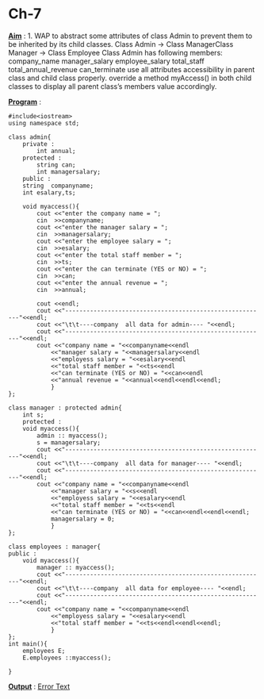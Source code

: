 <h1>Ch-7</h1>

<u>**Aim**</u> : 1. WAP to abstract some attributes of class Admin to
prevent them to be inherited by its child classes.
Class Admin -> Class ManagerClass Manager -> Class Employee
Class Admin has following members:
company_name
manager_salary
employee_salary
total_staff
total_annual_revenue
can_terminate
use all attributes accessibility in parent class and
child class properly.
override a method myAccess() in both child
classes to display all parent class’s members value
accordingly.

<u>**Program**</u> :

    #include<iostream>
    using namespace std;

    class admin{
        private :
            int annual;
        protected :
            string can;
            int managersalary;
        public :
        string  companyname;
        int esalary,ts;

        void myaccess(){
            cout <<"enter the company name = ";
            cin  >>companyname;
            cout <<"enter the manager salary = ";
            cin  >>managersalary;
            cout <<"enter the employee salary = ";
            cin  >>esalary;
            cout <<"enter the total staff member = ";
            cin  >>ts;
            cout <<"enter the can terminate (YES or NO) = ";
            cin  >>can;
            cout <<"enter the annual revenue = ";
            cin  >>annual;

            cout <<endl;
            cout <<"---------------------------------------------------------"<<endl;
            cout <<"\t\t----company  all data for admin---- "<<endl;
            cout <<"---------------------------------------------------------"<<endl;
            cout <<"company name = "<<companyname<<endl
                <<"manager salary = "<<managersalary<<endl
                <<"employess salary = "<<esalary<<endl
                <<"total staff member = "<<ts<<endl
                <<"can terminate (YES or NO) = "<<can<<endl
                <<"annual revenue = "<<annual<<endl<<endl<<endl;
                }
    };

    class manager : protected admin{
        int s;
        protected :
        void myaccess(){
            admin :: myaccess();
            s = managersalary;
            cout <<"---------------------------------------------------------"<<endl;
            cout <<"\t\t----company  all data for manager---- "<<endl;
            cout <<"---------------------------------------------------------"<<endl;
            cout <<"company name = "<<companyname<<endl
                <<"manager salary = "<<s<<endl
                <<"employess salary = "<<esalary<<endl
                <<"total staff member = "<<ts<<endl
                <<"can terminate (YES or NO) = "<<can<<endl<<endl<<endl;
                managersalary = 0;
                }
    };

    class employees : manager{
    public :
        void myaccess(){
            manager :: myaccess();
            cout <<"---------------------------------------------------------"<<endl;
            cout <<"\t\t----company  all data for employee---- "<<endl;
            cout <<"---------------------------------------------------------"<<endl;
            cout <<"company name = "<<companyname<<endl
                <<"employess salary = "<<esalary<<endl
                <<"total staff member = "<<ts<<endl<<endl<<endl;
                }
    };
    int main(){
        employees E;
        E.employees ::myaccess();

    }

<u>**Output**</u> :
[Error Text]()

